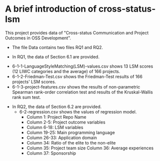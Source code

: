 # A brief introduction of cross-status-lsm

This project provides data of "Cross-status Communication and Project Outcomes in OSS Development".

+ The file Data contains two files RQ1 and RQ2.

 - In RQ1, the data of Section 6.1 are provided.
  * 6-1-1-LanguageStyleMatching(LSM)-values.csv shows 13 LSM scores (12 LIWC categories and the average) of 166 projects.
  * 6-1-2-Friedman-Test.csv shows the Friedman-Test results of 166 projects' LSM scores.
  * 6-1-3-project-features.csv shows the results of non-parametric Spearman rank-order correlation test and results of the Kruskal-Wallis rank sum test. 
 - In RQ2, the data of Section 6.2 are provided.
   + 6-2-regression.csv shows the values of regression model.
     * Column 1: Project Repo Name
     * Column 2-5: Project outcome variables
     * Column 6-18: LSM variables
     * Column 19-25: Main programming language
     * Column 26-33: Application domain
     * Column 34: Ratio of the elite to the non-elite
     * Column 35: Project team size Column 36: Average experiences
     * Column 37: Sponsorship

